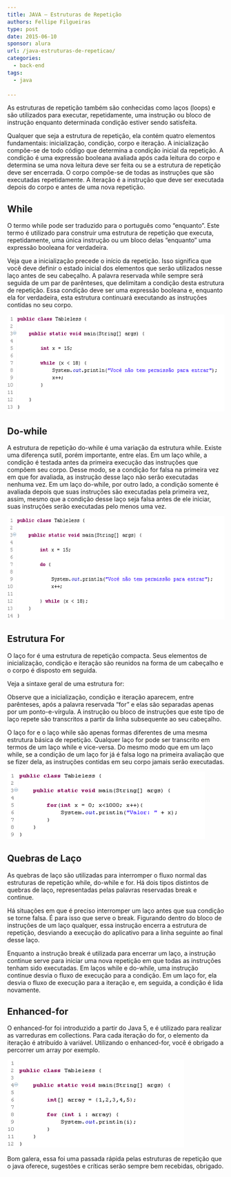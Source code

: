 ```yaml
---
title: JAVA – Estruturas de Repetição
authors: Fellipe Filgueiras
type: post
date: 2015-06-10
sponsor: alura
url: /java-estruturas-de-repeticao/
categories:
  - back-end
tags:
  - java

---
```

As estruturas de repetição também são conhecidas como laços (loops) e são utilizados para executar, repetidamente, uma instrução ou bloco de instrução enquanto determinada condição estiver sendo satisfeita.

Qualquer que seja a estrutura de repetição, ela contém quatro elementos fundamentais: inicialização, condição, corpo e iteração. A inicialização compõe-se de todo código que determina a condição inicial da repetição. A condição é uma expressão booleana avaliada após cada leitura do corpo e determina se uma nova leitura deve ser feita ou se a estrutura de repetição deve ser encerrada. O corpo compõe-se de todas as instruções que são executadas repetidamente. A iteração é a instrução que deve ser executada depois do corpo e antes de uma nova repetição.

## While

O termo while pode ser traduzido para o português como “enquanto”. Este termo é utilizado para construir uma estrutura de repetição que executa, repetidamente, uma única instrução ou um bloco delas “enquanto” uma expressão booleana for verdadeira.

Veja que a inicialização precede o início da repetição. Isso significa que você deve definir o estado inicial dos elementos que serão utilizados nesse laço antes de seu cabeçalho. A palavra reservada while sempre será seguida de um par de parênteses, que delimitam a condição desta estrutura de repetição. Essa condição deve ser uma expressão booleana e, enquanto ela for verdadeira, esta estrutura continuará executando as instruções contidas no seu corpo.

[<img class=" size-full wp-image-49309 aligncenter" src="https://raw.githubusercontent.com/diegoeis/tableless-static-images/master/2015/06/while.bmp" alt="while" width="599" height="225" />][1]

## Do-while

A estrutura de repetição do-while é uma variação da estrutura while. Existe uma diferença sutil, porém importante, entre elas. Em um laço while, a condição é testada antes da primeira execução das instruções que compõem seu corpo. Desse modo, se a condição for falsa na primeira vez em que for avaliada, as instrução desse laço não serão executadas nenhuma vez. Em um laço do-while, por outro lado, a condição somente é avaliada depois que suas instruções são executadas pela primeira vez, assim, mesmo que a condição desse laço seja falsa antes de ele iniciar, suas instruções serão executadas pelo menos uma vez.

[<img class=" size-full wp-image-49310 aligncenter" src="https://raw.githubusercontent.com/diegoeis/tableless-static-images/master/2015/06/do-while.bmp" alt="do-while" width="612" height="240" />][2]

## Estrutura For

O laço for é uma estrutura de repetição compacta. Seus elementos de inicialização, condição e iteração são reunidos na forma de um cabeçalho e o corpo é disposto em seguida.

Veja a sintaxe geral de uma estrutura for:

Observe que a inicialização, condição e iteração aparecem, entre parênteses, após a palavra reservada “for” e elas são separadas apenas por um ponto-e-vírgula. A instrução ou bloco de instruções que este tipo de laço repete são transcritos a partir da linha subsequente ao seu cabeçalho.

O laço for e o laço while são apenas formas diferentes de uma mesma estrutura básica de repetição. Qualquer laço for pode ser transcrito em termos de um laço while e vice-versa. Do mesmo modo que em um laço while, se a condição de um laço for já é falsa logo na primeira avaliação que se fizer dela, as instruções contidas em seu corpo jamais serão executadas.

[<img class=" size-full wp-image-49311 aligncenter" src="https://raw.githubusercontent.com/diegoeis/tableless-static-images/master/2015/06/for.bmp" alt="for" width="459" height="157" />][3]

## Quebras de Laço

As quebras de laço são utilizadas para interromper o fluxo normal das estruturas de repetição while, do-while e for. Há dois tipos distintos de quebras de laço, representadas pelas palavras reservadas break e continue.

Há situações em que é preciso interromper um laço antes que sua condição se torne falsa. É para isso que serve o break. Figurando dentro do bloco de instruções de um laço qualquer, essa instrução encerra a estrutura de repetição, desviando a execução do aplicativo para a linha seguinte ao final desse laço.

Enquanto a instrução break é utilizada para encerrar um laço, a instrução continue serve para iniciar uma nova repetição em que todas as instruções tenham sido executadas. Em laços while e do-while, uma instrução continue desvia o fluxo de execução para a condição. Em um laço for, ela desvia o fluxo de execução para a iteração e, em seguida, a condição é lida novamente.

## Enhanced-for

O enhanced-for foi introduzido a partir do&nbsp;Java 5, e é utilizado para realizar as varreduras em collections. Para cada iteração do for, o elemento da iteração é atribuído à variável. Utilizando o enhanced-for, você é obrigado a percorrer um array por exemplo.

[<img class=" size-full wp-image-49312 aligncenter" src="https://raw.githubusercontent.com/diegoeis/tableless-static-images/master/2015/06/enhanced-for.bmp" alt="enhanced-for" width="410" height="204" />][4]

Bom galera, essa foi uma passada rápida pelas estruturas de repetição que o java oferece, sugestões e críticas serão sempre bem recebidas, obrigado.

&nbsp;

 [1]: https://raw.githubusercontent.com/diegoeis/tableless-static-images/master/2015/06/while.bmp
 [2]: https://raw.githubusercontent.com/diegoeis/tableless-static-images/master/2015/06/do-while.bmp
 [3]: https://raw.githubusercontent.com/diegoeis/tableless-static-images/master/2015/06/for.bmp
 [4]: https://raw.githubusercontent.com/diegoeis/tableless-static-images/master/2015/06/enhanced-for.bmp